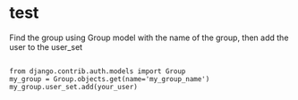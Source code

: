 # test  
<p>Find the group using Group model with the name of the group, then add the user to the user_set</p>

<code class="language-python">  
from django.contrib.auth.models import Group
my_group = Group.objects.get(name='my_group_name') 
my_group.user_set.add(your_user)

